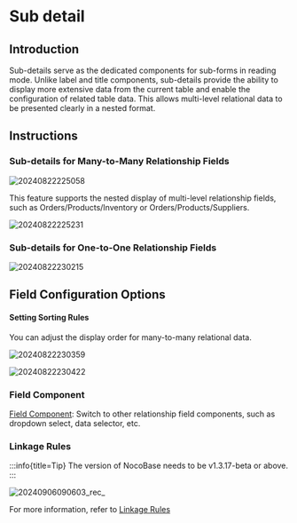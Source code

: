 # Sub detail

## Introduction

Sub-details serve as the dedicated components for sub-forms in reading mode. Unlike label and title components, sub-details provide the ability to display more extensive data from the current table and enable the configuration of related table data. This allows multi-level relational data to be presented clearly in a nested format.

## Instructions

### Sub-details for Many-to-Many Relationship Fields

![20240822225058](https://static-docs.nocobase.com/20240822225058.png)

This feature supports the nested display of multi-level relationship fields, such as Orders/Products/Inventory or Orders/Products/Suppliers.

![20240822225231](https://static-docs.nocobase.com/20240822225231.png)

### Sub-details for One-to-One Relationship Fields

![20240822230215](https://static-docs.nocobase.com/20240822230215.png)

## Field Configuration Options

#### Setting Sorting Rules

You can adjust the display order for many-to-many relational data.

![20240822230359](https://static-docs.nocobase.com/20240822230359.png)

![20240822230422](https://static-docs.nocobase.com/20240822230422.png)

### Field Component

[Field Component](/handbook/ui/fields/association-field): Switch to other relationship field components, such as dropdown select, data selector, etc.

### Linkage Rules
:::info{title=Tip}
The version of NocoBase needs to be v1.3.17-beta or above.
:::

![20240906090603_rec_](https://nocobase-docs.oss-cn-beijing.aliyuncs.com/20240906090603_rec_.gif)

For more information, refer to [Linkage Rules](/handbook/ui/blocks/block-settings/linkage-rule)
